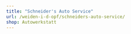 ```yaml
---
title: "Schneider's Auto Service"
url: /weiden-i-d-opf/schneiders-auto-service/
shop: Autowerkstatt
---
```

